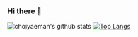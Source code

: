 ### Hi there 👋

![choiyaeman's github stats](https://github-readme-stats.vercel.app/api?username=choiyaeman&show_icons=true&theme=merko) [![Top Langs](https://github-readme-stats.vercel.app/api/top-langs/?username=choiyaeman&layout=compact&theme=radical)](https://github.com/choiyaeman)
